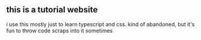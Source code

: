 ## this is a tutorial website
i use this mostly just to learn typescript and css. kind of abandoned, but it's fun to throw code scraps into it sometimes 
